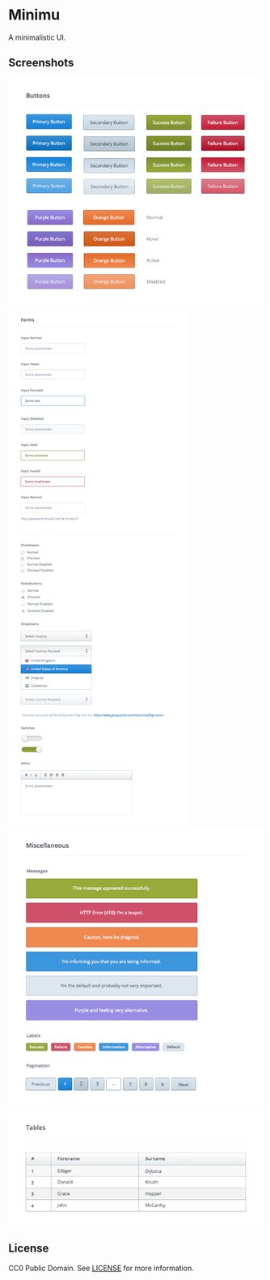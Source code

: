 # Minimu

A minimalistic UI.

## Screenshots

![buttons](screenshots/minimu_buttons.png)
![forms](screenshots/minimu_forms.png)
![miscellaneous](screenshots/minimu_miscellaneous.png)
![tables](screenshots/minimu_tables.png)

## License

CC0 Public Domain. See [LICENSE](LICENSE) for more information.